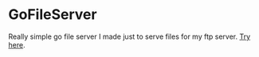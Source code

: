 # GoFileServer

Really simple go file server I made just to serve files for my ftp server.
[Try here](https://downloads.devspan.io/).
